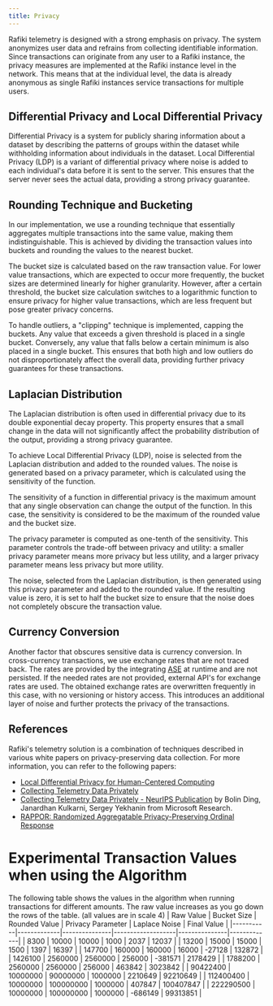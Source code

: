 ```yaml
---
title: Privacy
---
```


Rafiki telemetry is designed with a strong emphasis on privacy. The system anonymizes user data and refrains from collecting identifiable information. Since transactions can originate from any user to a Rafiki instance, the privacy measures are implemented at the Rafiki instance level in the network. This means that at the individual level, the data is already anonymous as single Rafiki instances service transactions for multiple users.

## Differential Privacy and Local Differential Privacy

Differential Privacy is a system for publicly sharing information about a dataset by describing the patterns of groups within the dataset while withholding information about individuals in the dataset. Local Differential Privacy (LDP) is a variant of differential privacy where noise is added to each individual's data before it is sent to the server. This ensures that the server never sees the actual data, providing a strong privacy guarantee.

## Rounding Technique and Bucketing

In our implementation, we use a rounding technique that essentially aggregates multiple transactions into the same value, making them indistinguishable. This is achieved by dividing the transaction values into buckets and rounding the values to the nearest bucket.

The bucket size is calculated based on the raw transaction value. For lower value transactions, which are expected to occur more frequently, the bucket sizes are determined linearly for higher granularity. However, after a certain threshold, the bucket size calculation switches to a logarithmic function to ensure privacy for higher value transactions, which are less frequent but pose greater privacy concerns.

To handle outliers, a "clipping" technique is implemented, capping the buckets. Any value that exceeds a given threshold is placed in a single bucket. Conversely, any value that falls below a certain minimum is also placed in a single bucket. This ensures that both high and low outliers do not disproportionately affect the overall data, providing further privacy guarantees for these transactions.

## Laplacian Distribution

The Laplacian distribution is often used in differential privacy due to its double exponential decay property. This property ensures that a small change in the data will not significantly affect the probability distribution of the output, providing a strong privacy guarantee.

To achieve Local Differential Privacy (LDP), noise is selected from the Laplacian distribution and added to the rounded values. The noise is generated based on a privacy parameter, which is calculated using the sensitivity of the function.

The sensitivity of a function in differential privacy is the maximum amount that any single observation can change the output of the function. In this case, the sensitivity is considered to be the maximum of the rounded value and the bucket size.

The privacy parameter is computed as one-tenth of the sensitivity. This parameter controls the trade-off between privacy and utility: a smaller privacy parameter means more privacy but less utility, and a larger privacy parameter means less privacy but more utility.

The noise, selected from the Laplacian distribution, is then generated using this privacy parameter and added to the rounded value. If the resulting value is zero, it is set to half the bucket size to ensure that the noise does not completely obscure the transaction value.

## Currency Conversion

Another factor that obscures sensitive data is currency conversion. In cross-currency transactions, we use exchange rates that are not traced back. The rates are provided by the integrating [ASE](/reference/glossary#account-servicing-entity) at runtime and are not persisted. If the needed rates are not provided, external API's for exchange rates are used. The obtained exchange rates are overwritten frequently in this case, with no versioning or history access. This introduces an additional layer of noise and further protects the privacy of the transactions.

## References

Rafiki's telemetry solution is a combination of techniques described in various white papers on privacy-preserving data collection. For more information, you can refer to the following papers:

- [Local Differential Privacy for Human-Centered Computing](https://proceedings.neurips.cc/paper_files/paper/2017/file/253614bbac999b38b5b60cae531c4969-Paper.pdf)
- [Collecting Telemetry Data Privately](https://www.microsoft.com/en-us/research/blog/collecting-telemetry-data-privately/)
- [Collecting Telemetry Data Privately - NeurIPS Publication](https://proceedings.neurips.cc/paper_files/paper/2017/file/253614bbac999b38b5b60cae531c4969-Paper.pdf) by Bolin Ding, Janardhan Kulkarni, Sergey Yekhanin from Microsoft Research.
- [RAPPOR: Randomized Aggregatable Privacy-Preserving Ordinal Response](https://static.googleusercontent.com/media/research.google.com/en//pubs/archive/42852.pdf)

# Experimental Transaction Values when using the Algorithm

The following table shows the values in the algorithm when running transactions for different amounts. The raw value increases as you go down the rows of the table.
(all values are in scale 4)
| Raw Value | Bucket Size | Rounded Value | Privacy Parameter | Laplace Noise | Final Value |
|-----------|-------------|---------------|-------------------|---------------|-------------|
| 8300 | 10000 | 10000 | 1000 | 2037 | 12037 |
| 13200 | 15000 | 15000 | 1500 | 1397 | 16397 |
| 147700 | 160000 | 160000 | 16000 | -27128 | 132872 |
| 1426100 | 2560000 | 2560000 | 256000 | -381571 | 2178429 |
| 1788200 | 2560000 | 2560000 | 256000 | 463842 | 3023842 |
| 90422400 | 10000000 | 90000000 | 1000000 | 2210649 | 92210649 |
| 112400400 | 10000000 | 100000000 | 1000000 | 407847 | 100407847 |
| 222290500 | 10000000 | 100000000 | 1000000 | -686149 | 99313851 |
